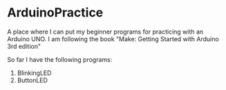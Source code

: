 # ArduinoPractice
A place where I can put my beginner programs for practicing with an Arduino UNO. I am following the book "Make: Getting Started with Arduino 3rd edition"

So far I have the following programs: 
1. BlinkingLED 
2. ButtonLED 
